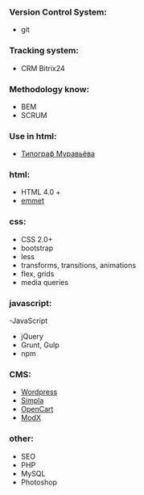 ### Version Control System:
- git

### Tracking system:
-  CRM Bitrix24

### Methodology know:
- BEM
- SCRUM

### Use in html:
- [Типограф Муравьёва](http://mdash.ru)

### html:
- HTML 4.0 +
- [emmet](https://emmet.io)

### css:
- CSS 2.0+
- bootstrap
- less
- transforms, transitions, animations
- flex, grids
- media queries


### javascript:
-JavaScript 
- jQuery
- Grunt, Gulp
- npm

### CMS:
- [Wordpress](https://wordpress.org)
- [Simpla](http://simplacms.ru)
- [OpenCart](https://www.opencart.com)
- [ModX](https://modx.com)

### other:
- SEO
- PHP
- MySQL
- Photoshop
